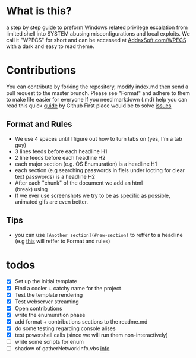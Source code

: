 # What is this?
a step by step guide to preform Windows related privilege escalation from limited shell into SYSTEM abusing misconfigurations and local exploits.
We call it "WPECS" for short and can be accessed at [AddaxSoft.com/WPECS](https://addaxsoft.com/wpecs) with a dark and easy to read theme.



# Contributions
You can contribute by forking the repository, modify index.md then send a pull request to the master brunch.
Please see "Format" and adhere to them to make life easier for everyone
If you need markdown (.md) help you can read this quick [guide](https://guides.github.com/features/mastering-markdown/) by Github
First place would be to solve [issues](https://github.com/AddaxSoft/OSWindowsPrivEscalation/issues)


## Format and Rules
- We use 4 spaces until I figure out how to turn tabs on (yes, I'm a tab guy)
- 3 lines feeds before each headline H1
- 2 line feeds before each headline H2
- each major section (e.g. OS Enumuration) is a headline H1
- each section (e.g searching passwords in fiels under looting for clear text passwords) is a headline H2
- After each "chunk" of the document we add an html <br> (break) using
- If we ever use screenshots we try to be as specific as possible, animated gifs are even better.


## Tips
- you can use `[Another section](#new-section)` to reffer to a headline (e.g [this](#Format-and-Rules) will reffer to Format and rules)



# todos
- [x] Set up the initial  template
- [x] Find a cooler + catchy name for the project
- [x] Test the template rendering
- [x] Test webserver streaming
- [x] Open contributions
- [x] write the enumuration phase
- [x] add format + contributions sections to the readme.md
- [x] do some testing regarding console alises 
- [x] test powershell calls (since we will run them non-interactively)
- [ ] write some scripts for enum
- [ ] shadow of gatherNetworkInfo.vbs [info](http://www.verboon.info/2011/06/the-gathernetworkinfo-vbs-script/)
